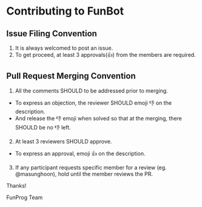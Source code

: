 # Contributing to FunBot

## Issue Filing Convention
 1. It is always welcomed to post an issue.
 2. To get proceed, at least 3 approvals(👍) from the members are required.

## Pull Request Merging Convention
 1. All the comments SHOULD to be addressed prior to merging.
  - To express an objection, the reviewer SHOULD emoji 👎 on the description.
  - And release the 👎 emoji when solved so that at the merging, there SHOULD be no 👎 left. 
 2. At least 3 reviewers SHOULD approve.
  - To express an approval, emoji 👍  on the description.
 3. If any participant requests specific member for a review (eg. @masunghoon), hold until the member reviews the PR.

Thanks! 

FunProg Team
